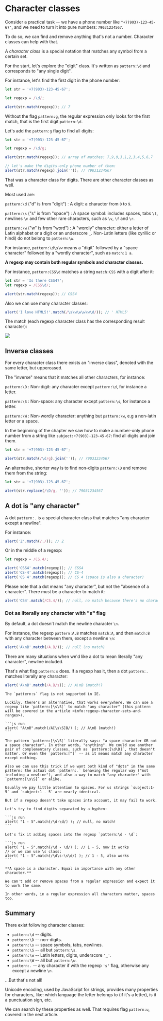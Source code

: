 # Character classes

Consider a practical task -- we have a phone number like `"+7(903)-123-45-67"`, and we need to turn it into pure numbers: `79031234567`.

To do so, we can find and remove anything that's not a number. Character classes can help with that.

A _character class_ is a special notation that matches any symbol from a certain set.

For the start, let's explore the "digit" class. It's written as `pattern:\d` and corresponds to "any single digit".

For instance, let's find the first digit in the phone number:

```js run
let str = '+7(903)-123-45-67';

let regexp = /\d/;

alert(str.match(regexp)); // 7
```

Without the flag `pattern:g`, the regular expression only looks for the first match, that is the first digit `pattern:\d`.

Let's add the `pattern:g` flag to find all digits:

```js run
let str = '+7(903)-123-45-67';

let regexp = /\d/g;

alert(str.match(regexp)); // array of matches: 7,9,0,3,1,2,3,4,5,6,7

// let's make the digits-only phone number of them:
alert(str.match(regexp).join('')); // 79031234567
```

That was a character class for digits. There are other character classes as well.

Most used are:

`pattern:\d` ("d" is from "digit") : A digit: a character from `0` to `9`.

`pattern:\s` ("s" is from "space") : A space symbol: includes spaces, tabs `\t`, newlines `\n` and few other rare characters, such as `\v`, `\f` and `\r`.

`pattern:\w` ("w" is from "word") : A "wordly" character: either a letter of Latin alphabet or a digit or an underscore `_`. Non-Latin letters (like cyrillic or hindi) do not belong to `pattern:\w`.

For instance, `pattern:\d\s\w` means a "digit" followed by a "space character" followed by a "wordly character", such as `match:1 a`.

**A regexp may contain both regular symbols and character classes.**

For instance, `pattern:CSS\d` matches a string `match:CSS` with a digit after it:

```js run
let str = 'Is there CSS4?';
let regexp = /CSS\d/;

alert(str.match(regexp)); // CSS4
```

Also we can use many character classes:

```js run
alert('I love HTML5!'.match(/\s\w\w\w\w\d/)); // ' HTML5'
```

The match (each regexp character class has the corresponding result character):

![](love-html5-classes.svg)

## Inverse classes

For every character class there exists an "inverse class", denoted with the same letter, but uppercased.

The "inverse" means that it matches all other characters, for instance:

`pattern:\D` : Non-digit: any character except `pattern:\d`, for instance a letter.

`pattern:\S` : Non-space: any character except `pattern:\s`, for instance a letter.

`pattern:\W` : Non-wordly character: anything but `pattern:\w`, e.g a non-latin letter or a space.

In the beginning of the chapter we saw how to make a number-only phone number from a string like `subject:+7(903)-123-45-67`: find all digits and join them.

```js run
let str = '+7(903)-123-45-67';

alert(str.match(/\d/g).join('')); // 79031234567
```

An alternative, shorter way is to find non-digits `pattern:\D` and remove them from the string:

```js run
let str = '+7(903)-123-45-67';

alert(str.replace(/\D/g, '')); // 79031234567
```

## A dot is "any character"

A dot `pattern:.` is a special character class that matches "any character except a newline".

For instance:

```js run
alert('Z'.match(/./)); // Z
```

Or in the middle of a regexp:

```js run
let regexp = /CS.4/;

alert('CSS4'.match(regexp)); // CSS4
alert('CS-4'.match(regexp)); // CS-4
alert('CS 4'.match(regexp)); // CS 4 (space is also a character)
```

Please note that a dot means "any character", but not the "absence of a character". There must be a character to match it:

```js run
alert('CS4'.match(/CS.4/)); // null, no match because there's no character for the dot
```

### Dot as literally any character with "s" flag

By default, a dot doesn't match the newline character `\n`.

For instance, the regexp `pattern:A.B` matches `match:A`, and then `match:B` with any character between them, except a newline `\n`:

```js run
alert('A\nB'.match(/A.B/)); // null (no match)
```

There are many situations when we'd like a dot to mean literally "any character", newline included.

That's what flag `pattern:s` does. If a regexp has it, then a dot `pattern:.` matches literally any character:

```js run
alert('A\nB'.match(/A.B/s)); // A\nB (match!)
```

````warn header="Not supported in IE"
The `pattern:s` flag is not supported in IE.

Luckily, there's an alternative, that works everywhere. We can use a regexp like `pattern:[\s\S]` to match "any character" (this pattern will be covered in the article <info:regexp-character-sets-and-ranges>).

```js run
alert( "A\nB".match(/A[\s\S]B/) ); // A\nB (match!)
```

The pattern `pattern:[\s\S]` literally says: "a space character OR not a space character". In other words, "anything". We could use another pair of complementary classes, such as `pattern:[\d\D]`, that doesn't matter. Or even the `pattern:[^]` -- as it means match any character except nothing.

Also we can use this trick if we want both kind of "dots" in the same pattern: the actual dot `pattern:.` behaving the regular way ("not including a newline"), and also a way to match "any character" with `pattern:[\s\S]` or alike.
````

````warn header="Pay attention to spaces"
Usually we pay little attention to spaces. For us strings `subject:1-5` and `subject:1 - 5` are nearly identical.

But if a regexp doesn't take spaces into account, it may fail to work.

Let's try to find digits separated by a hyphen:

```js run
alert( "1 - 5".match(/\d-\d/) ); // null, no match!
```

Let's fix it adding spaces into the regexp `pattern:\d - \d`:

```js run
alert( "1 - 5".match(/\d - \d/) ); // 1 - 5, now it works
// or we can use \s class:
alert( "1 - 5".match(/\d\s-\s\d/) ); // 1 - 5, also works
```

**A space is a character. Equal in importance with any other character.**

We can't add or remove spaces from a regular expression and expect it to work the same.

In other words, in a regular expression all characters matter, spaces too.
````

## Summary

There exist following character classes:

- `pattern:\d` -- digits.
- `pattern:\D` -- non-digits.
- `pattern:\s` -- space symbols, tabs, newlines.
- `pattern:\S` -- all but `pattern:\s`.
- `pattern:\w` -- Latin letters, digits, underscore `'_'`.
- `pattern:\W` -- all but `pattern:\w`.
- `pattern:.` -- any character if with the regexp `'s'` flag, otherwise any except a newline `\n`.

...But that's not all!

Unicode encoding, used by JavaScript for strings, provides many properties for characters, like: which language the letter belongs to (if it's a letter), is it a punctuation sign, etc.

We can search by these properties as well. That requires flag `pattern:u`, covered in the next article.
